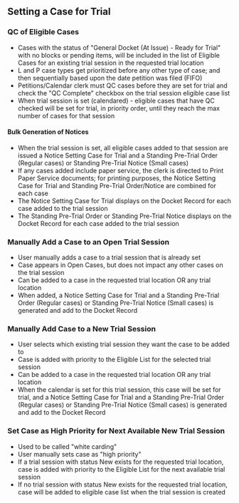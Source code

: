 ## Setting a Case for Trial 
### QC of Eligible Cases
* Cases with the status of "General Docket (At Issue) - Ready for Trial" with no blocks or pending items, will be included in the list of Eligible Cases for an existing trial session in the requested trial location 
* L and P case types get prioritized before any other type of case; and then sequentially based upon the date petition was filed (FIFO)
* Petitions/Calendar clerk must QC cases before they are set for trial and check the "QC Complete" checkbox on the trial session eligible case list 
* When trial session is set (calendared) - eligible cases that have QC checked will be set for trial, in priority order, until they reach the max number of cases for that session

#### Bulk Generation of Notices
* When the trial session is set, all eligible cases added to that session are issued a Notice Setting Case for Trial and a Standing Pre-Trial Order (Regular cases) or Standing Pre-Trial Notice (Small cases) 
* If any cases added include paper service, the clerk is directed to Print Paper Service documents; for printing purposes, the Notice Setting Case for Trial and Standing Pre-Trial Order/Notice are combined for each case 
* The Notice Setting Case for Trial displays on the Docket Record for each case added to the trial session 
* The Standing Pre-Trial Order or Standing Pre-Trial Notice displays on the Docket Record for each case added to the trial session 

### Manually Add a Case to an Open Trial Session
* User manually adds a case to a trial session that is already set 
* Case appears in Open Cases, but does not impact any other cases on the trial session 
* Can be added to a case in the requested trial location OR any trial location 
* When added, a Notice Setting Case for Trial and a Standing Pre-Trial Order (Regular cases) or Standing Pre-Trial Notice (Small cases) is generated and add to the Docket Record 

### Manually Add Case to a New Trial Session 
* User selects which existing trial session they want the case to be added to 
* Case is added with priority to the Eligible List for the selected trial session 
* Can be added to a case in the requested trial location OR any trial location 
* When the calendar is set for this trial session, this case will be set for trial, and a Notice Setting Case for Trial and a Standing Pre-Trial Order (Regular cases) or Standing Pre-Trial Notice (Small cases) is generated and add to the Docket Record  

### Set Case as High Priority for Next Available New Trial Session
* Used to be called "white carding" 
* User manually sets case as "high priority" 
* If a trial session with status New exists for the requested trial location, case is added with priority to the Eligible List for the next available trial session 
* If no trial session with status New exists for the requested trial location, case will be added to eligible case list when the trial session is created


